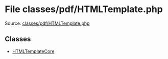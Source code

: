 File classes/pdf/HTMLTemplate.php
=========

Source: [classes/pdf/HTMLTemplate.php](https://github.com/PrestaShop/PrestaShop/blob/1.6.1.2/classes/pdf/HTMLTemplate.php)


Classes
-------

* [HTMLTemplateCore](class.HTMLTemplateCore.md)

